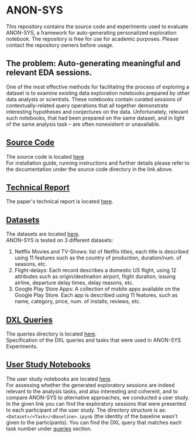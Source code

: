 # ANON-SYS
This repository contains the source code and experiments used to evaluate ANON-SYS, a framework for auto-generating personalized exploration notebook. 
The repository is free for use for academic purposes. Please contact the repository owners before usage.

## The problem: Auto-generating meaningful and relevant EDA sessions.
One of the most effective methods for facilitating the process of exploring a dataset is to examine existing data exploration notebooks prepared by other data analysts or scientists. These notebooks contain curated sessions of contextually-related query operations that all together demonstrate interesting hypotheses and conjectures on the data. Unfortunately, relevant such notebooks, that had been prepared on the same dataset, and in light of the
same analysis task – are often nonexistent or unavailable. 

## [Source Code](ANON_SYS/src)
The source code is located [here](ANON_SYS/src) <br/>
For installation guide, running instructions and further details please refer to the 
documentation under the source code directory in the link above.

## [Technical Report](ANON_SYS/technical_report)
The paper's technical report is located [here](ANON_SYS/technical_report/Technical&#32;Report.pdf). <br/>

## [Datasets](ANON_SYS/datasets)
The datasets are located [here](ANON_SYS/datasets). <br/>
ANON-SYS is tested on 3 different datasets:
1. Netflix Movies and TV-Shows: list of Netflix titles, each title is described using 11 features such as the country of production, duration/num. of seasons, etc.
2. Flight-delays: Each record describes a domestic US flight, using 12 attributes such as origin/destination airport, flight duration, issuing airline, departure delay times, delay reasons, etc.
3. Google Play Store Apps: A collection of mobile apps available on the Google Play Store. Each app is described using 11 features, such as name, category, price, num. of installs, reviews, etc.

## [DXL Queries](ANON_SYS/queries)
The queries directory is located [here](ANON_SYS/queries). <br/>
Specification of the DXL queries and tasks that were used in ANON-SYS Experiments.

## [User Study Notebooks](ANON_SYS/user_study)
The user study notebooks are located [here](ANON_SYS/user_study). <br/>
For assessing whether the generated exploratory sessions are indeed relevant to the analysis tasks, and also interesting and coherent,
and to compare ANON-SYS to alternative approaches, we conducted a user study.
In the given link you can find the exploratory sessions that were presented to each participant of the user study.
The directory structure is as: `<Dataset>/<Task>/<Baseline>.ipynb` (the identity of the baseline wasn't given to the participants).
You can find the DXL query that matches each task number under [queries](ANON_SYS/queries) section.
